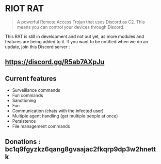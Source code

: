 # RIOT RAT
> A powerful Remote Access Trojan that uses Discord as C2. This means you can control your devices through Discord.

This RAT is still in development and not out yet, as more modules and features are being added to it. If you want to be notified when we do an update, join this Discord server :
## https://discord.gg/R5ab7AXpJu

## Current features

- Surveillance commands
- Fun commands
- Sanctioning
- Fun
- Communication (chats with the infected user)
- Multiple agent handling (get multiple people at once)
- Persistence
- File management commands

## Donations : **bc1q9fgyzkz6qang8gvaajac2fkqrp9dp3w2hnettk**
